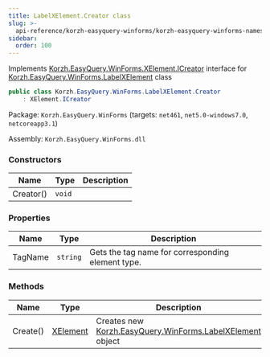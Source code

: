 ```yaml
---
title: LabelXElement.Creator class
slug: >-
  api-reference/korzh-easyquery-winforms/korzh-easyquery-winforms-namespace/labelxelement-creator-class
sidebar:
  order: 100
---
```


Implements [Korzh.EasyQuery.WinForms.XElement.ICreator](/easyquery/docs/api-reference/korzh-easyquery-winforms/korzh-easyquery-winforms-namespace/xelement-class) interface for [Korzh.EasyQuery.WinForms.LabelXElement](/easyquery/docs/api-reference/korzh-easyquery-winforms/korzh-easyquery-winforms-namespace/labelxelement-class) class
```csharp
public class Korzh.EasyQuery.WinForms.LabelXElement.Creator
    : XElement.ICreator

```
Package: `Korzh.EasyQuery.WinForms` (targets: `net461`, `net5.0-windows7.0`, `netcoreapp3.1`)

Assembly: `Korzh.EasyQuery.WinForms.dll`

### Constructors

| Name | Type | Description | 
| --- | --- | --- | 
| Creator() | `void` |  | 


### Properties

| Name | Type | Description | 
| --- | --- | --- | 
| TagName | `string` | Gets the tag name for corresponding element type. | 


### Methods

| Name | Type | Description | 
| --- | --- | --- | 
| Create() | [XElement](/easyquery/docs/api-reference/korzh-easyquery-winforms/korzh-easyquery-winforms-namespace/xelement-class) | Creates new [Korzh.EasyQuery.WinForms.LabelXElement](/easyquery/docs/api-reference/korzh-easyquery-winforms/korzh-easyquery-winforms-namespace/labelxelement-class) object |
